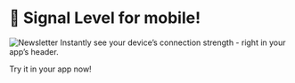 # 📡 Signal Level for mobile!
![Newsletter](https://github.com/user-attachments/assets/d72d461a-c1e1-4924-9dbe-2f8ad1e3e8da)
Instantly see your device’s connection strength - right in your app’s header.

Try it in your app now!
